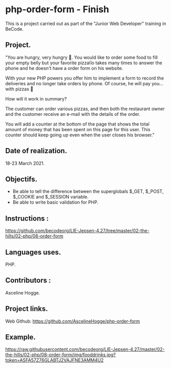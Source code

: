 # php-order-form - Finish

This is a project carried out as part of the "Junior Web Developer" training in BeCode.

## Project.
"You are hungry, very hungry 🤤. You would like to order some food to fill your empty belly but your favorite pizzaïlo takes many times to answer the phone and he doesn't have a order form on his website.

With your new PHP powers you offer him to implement a form to record the deliveries and no longer take orders by phone. Of course, he will pay you... with pizzas 🍕

How will it work in summary?

The customer can order various pizzas, and then both the restaurant owner and the customer receive an e-mail with the details of the order.

You will add a counter at the bottom of the page that shows the total amount of money that has been spent on this page for this user. This counter should keep going up even when the user closes his browser."

## Date of realization.
18-23 March 2021.

## Objectifs.
* Be able to tell the difference between the superglobals $_GET, $_POST, $_COOKIE and $_SESSION variable.
* Be able to write basic validation for PHP.

## Instructions :
https://github.com/becodeorg/LIE-Jepsen-4.27/tree/master/02-the-hills/02-php/08-order-form

## Languages uses.
PHP.

## Contributors :
Asceline Hogge.

## Project links.
Web Github: https://github.com/AscelineHogge/php-order-form

## Example.
https://raw.githubusercontent.com/becodeorg/LIE-Jepsen-4.27/master/02-the-hills/02-php/08-order-form/img/fooddrinks.jpg?token=ASFA57Z76GLABTJ2VAJFNE3AMM4U2